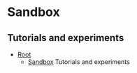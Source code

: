 # Sandbox #

## Tutorials and experiments ##

* [Root](..)
  * [Sandbox](.) Tutorials and experiments
